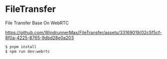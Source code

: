 # FileTransfer
File Transfer Base On WebRTC

https://github.com/WindrunnerMax/FileTransfer/assets/33169019/02c5f5cf-8f0a-4225-8765-9dbd28e0a203


```bash
$ pnpm install
$ npm run dev:webrtc
```
